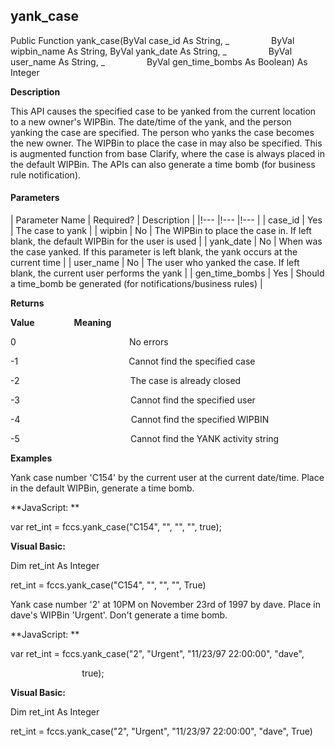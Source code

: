 yank_case
---------

Public Function yank_case(ByVal case_id As String, _
                ByVal wipbin_name As String, ByVal yank_date As String, _
                ByVal user_name As String, _
                ByVal gen_time_bombs As Boolean) As Integer

**Description**

This API causes the specified case to be yanked from the current location to a new owner's WIPBin. The date/time of the yank, and the person yanking the case are specified. The person who yanks the case becomes the new owner. The WIPBin to place the case in may also be specified. This is augmented function from base Clarify, where the case is always placed in the default WIPBin. The APIs can also generate a time bomb (for business rule notification).

#### Parameters

| Parameter Name | Required? | Description |
|!--- |!--- |!--- |
| case_id | Yes | The case to yank |
| wipbin | No | The WIPBin to place the case in. If left blank, the default WIPBin for the user is used |
| yank_date | No | When was the case yanked. If this parameter is left blank, the yank occurs at the current time |
| user_name | No | The user who yanked the case. If left blank, the current user performs the yank |
| gen_time_bombs | Yes | Should a time_bomb be generated (for notifications/business rules) |

**Returns**

**Value**                **Meaning**

0                                              No errors

-1                                             Cannot find the specified case

-2                                             The case is already closed

-3                                             Cannot find the specified user

-4                                             Cannot find the specified WIPBIN

-5                                             Cannot find the YANK activity string

**Examples**

 Yank case number 'C154' by the current user at the current date/time. Place in the default WIPBin, generate a time bomb.

**JavaScript: **

var ret_int = fccs.yank_case("C154", "", "", "", true);

**Visual Basic:**

Dim ret_int As Integer

ret_int = fccs.yank_case("C154", "", "", "", True)

 Yank case number '2' at 10PM on November 23rd of 1997 by dave. Place in dave's WIPBin 'Urgent'. Don't generate a time bomb.

**JavaScript: **

var ret_int = fccs.yank_case("2", "Urgent", "11/23/97 22:00:00", "dave",

                             true);

**Visual Basic:**

Dim ret_int As Integer

ret_int = fccs.yank_case("2", "Urgent", "11/23/97 22:00:00", "dave", True)